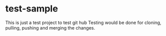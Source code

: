 # test-sample
This is just a test project to test git hub
Testing would be done for cloning, pulling, pushing and merging the changes.
